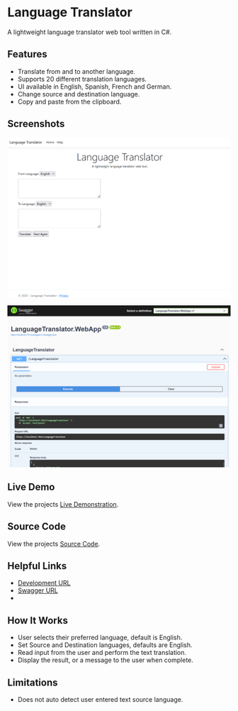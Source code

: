 # Language Translator
A lightweight language translator web tool written in C#. 

## Features
- Translate from and to another language.
- Supports 20 different translation languages.
- UI available in English, Spanish, French and German.
- Change source and destination language.
- Copy and paste from the clipboard.

## Screenshots
![Home Page Screenshot](https://github.com/hayes0278/Language-Translator/blob/main/Media/Screenshots/HomePage.png)

![Swagger Screenshot](https://github.com/hayes0278/Language-Translator/blob/main/Media/Screenshots/SwaggerPage.png)

## Live Demo
View the projects [Live Demonstration](https://).

## Source Code
View the projects [Source Code](https://github.com/hayes0278/Language-Translator).

## Helpful Links
- [Development URL](https://localhost:7013/)
- [Swagger URL](https://localhost:7013/swagger)
- [](https://)

## How It Works
- User selects their preferred language, default is English.
- Set Source and Destination languages, defaults are English.
- Read input from the user and perform the text translation.
- Display the result, or a message to the user when complete.

## Limitations
- Does not auto detect user entered text source language.